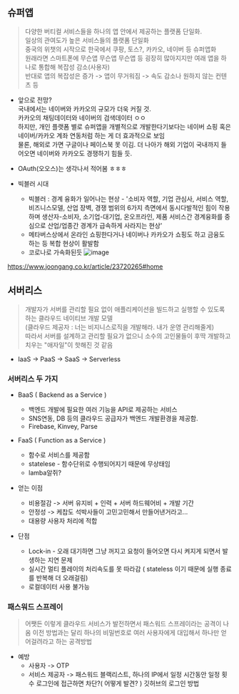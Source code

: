 ## 슈퍼앱
> 다양한 버티컬 서비스들을 하나의 앱 안에서 제공하는 플랫폼 단일화. <br>
> 일상의 관여도가 높은 서비스들의 플랫폼 단일화 <br>
> 중국의 위챗의 시작으로 한국에서 쿠팡, 토스?, 카카오, 네이버 등 슈퍼앱화 <br>
>  원래라면 스마트폰에 무슨앱 무슨앱 무슨앱 등 굉장히 많아지지만 여래 앱을 하나로 통합해 복잡성 감소(사용자) <br>
>  반대로 앱의 복잡성은 증가 -> 앱이 무거워짐 -> 속도 감소나 원하지 않는 컨텐츠 등 <br>

+ 앞으로 전망?<br>
  국내에서는 네이버와 카카오의 규모가 더욱 커질 것.<br>
  카카오의 채팅데이터와 네이버의 검색데이터 ㅇㅇ<br>
  하지만, 개인 플랫폼 별로 슈퍼앱을 개별적으로 개발한다기보다는 네이버 쇼핑 혹은 네이버/카카오 계좌 연동처럼 하는 게 더 효과적으로 보임<br>
  물론, 해외로 가면 구글이나 페이스북 못 이김. 더 나아가 해외 기업이 국내까지 들어오면 네이버와 카카오도 경쟁하기 힘들 듯.<br>
  
+ OAuth(오오스)는 생각나서 적어봄 ㅎㅎㅎ
+ 빅블러 시대
  + 빅블러 : 경계 융화가 일어나는 현상 - '소비자 역할, 기업 관심사, 서비스 역할, 비즈니스모델, 산업 장벽, 경쟁 범위의 6가지 측면에서 동시다발적인 힘이 작용하며 생산자-소비자, 소기업-대기업, 온오프라인, 제품 서비스간 경계융화를 중심으로 산업/업종간 경계가 급속하게 사라지는 현상'
  + 메타버스상에서 온라인 쇼핑한다거나 네이버나 카카오가 쇼핑도 하고 금융도 하는 등 복합 현상이 활발함<br>
  + 코로나로 가속화된듯
![image](https://user-images.githubusercontent.com/54886969/164721468-14c8cdc4-184c-4022-ae92-a38900065dc1.png)

https://www.joongang.co.kr/article/23720265#home
## 서버리스
>  개발자가 서버를 관리할 필요 없이 애플리케이션을 빌드하고 실행할 수 있도록 하는 클라우드 네이티브 개발 모델<br>
>  (클라우드 제공자 : 너는 비지니스로직을 개발해라. 내가 운영 관리해줄게)<br>
>  따라서 서버를 설계하고 관리할 필요가 없으니 소수의 고인물들이 후딱 개발하고 치우는 "애자일"이 핫해진 것 같음<br>
+ IaaS -> PaaS -> SaaS -> Serverless

### 서버리스 두 가지
+ BaaS ( Backend as a Service )
  + 백엔드 개발에 필요한 여러 기능을 API로 제공하는 서비스
  + SNS연동, DB 등의 클라우드 공급자가 백엔드 개발환경을 제공함.
  +  Firebase, Kinvey, Parse
  
+ FaaS ( Function as a Service )
  + 함수로 서비스를 제공함
  + statelese - 함수단위로 수행되어지기 때문에 무상태임
  + lamba알쥐? 

+ 얻는 이점
  + 비용절감 -> 서버 유지비 + 인력 + 서버 하드웨어비 + 개발 기간 
  + 안정성 -> 케찹도 석박사들이 고민고민해서 만들어낸거라고...
  + 대용량 사용자 처리에 적합

+ 단점
  + Lock-in - 오래 대기하면 그냥 꺼지고 요청이 들어오면 다시 켜지게 되면서 발생하는 지연 문제
  + 실시간 멀티 플레이의 처리속도를 못 따라감 ( stateless 이기 때문에 실행 종료를 반복해 더 오래걸림)
  + 로컬데이터 사용 불가능
  
### 패스워드 스프레이
>  어쨋든 이렇게 클라우드 서비스가 발전하면서 패스워드 스프레이라는 공격이 나옴
>  이전 방법과는 달리 하나의 비밀번호로 여러 사용자에게 대입해서 하나만 얻어걸려라고 하는 공격방법
+ 예방
  + 사용자 -> OTP
  + 서비스 제공자 -> 패스워드 블랙리스트, 하나의 IP에서 일정 시간동안 일정 횟수 로그인에 접근하면 차단?( 어떻게 발견? )
      깃허브의 로그인 방법
